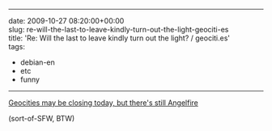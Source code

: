 
---
date: 2009-10-27 08:20:00+00:00  
slug: re-will-the-last-to-leave-kindly-turn-out-the-light-geociti-es  
title: 'Re: Will the last to leave kindly turn out the light? / geociti.es'  
tags:  
- debian-en  
- etc  
- funny  

---
  
[Geocities may be closing today, but there's still Angelfire](http://www.angelfire.com/scifi/realvampireking/index36.html)  
  
(sort-of-SFW, BTW)  
